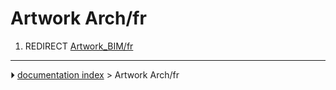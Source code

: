 # Artwork Arch/fr
1.  REDIRECT [Artwork_BIM/fr](Artwork_BIM/fr.md)



---
⏵ [documentation index](../README.md) > Artwork Arch/fr
